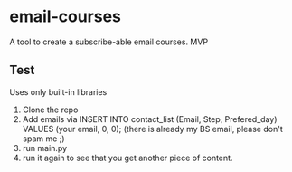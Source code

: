 # email-courses
A tool to create a subscribe-able email courses. MVP 


## Test

Uses only built-in libraries

1. Clone the repo
2. Add emails via INSERT INTO contact_list (Email, Step, Prefered_day) VALUES (your email, 0, 0); (there is already my BS email, please don't spam me ;)
3. run main.py
4. run it again to see that you get another piece of content.
